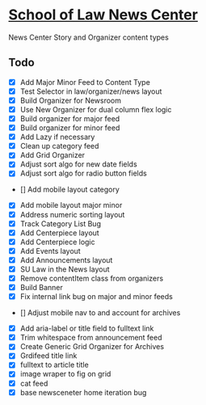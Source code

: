 # [School of Law News Center](https://law.seattleu.edu/about/newscenter/)

News Center Story and Organizer content types

## Todo

- [x] Add Major Minor Feed to Content Type
- [x] Test Selector in law/organizer/news layout
- [x] Build Organizer for Newsroom
- [x] Use New Organizer for dual column flex logic
- [x] Build organizer for major feed
- [x] Build organizer for minor feed
- [x] Add Lazy if necessary
- [x] Clean up category feed
- [x] Add Grid Organizer
- [x] Adjust sort algo for new date fields
- [x] Adjust sort algo for radio button fields
- [] Add mobile layout category
- [x] Add mobile layout major minor
- [x] Address numeric sorting layout
- [x] Track Category List Bug
- [x] Add Centerpiece layout
- [x] Add Centerpiece logic
- [x] Add Events layout
- [x] Add Announcements layout
- [x] SU Law in the News layout
- [x] Remove contentItem class from organizers
- [x] Build Banner
- [x] Fix internal link bug on major and minor feeds
- [] Adjust mobile nav to and account for archives
- [x] Add aria-label or title field to fulltext link
- [x] Trim whitespace from announcement feed
- [x] Create Generic Grid Organizer for Archives
- [x] Grdifeed title link
- [x] fulltext to article title
- [x] image wraper to fig on grid
- [x] cat feed
- [x] base newsceneter home iteration bug
